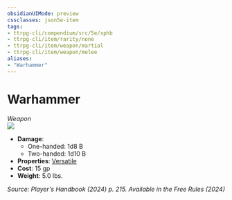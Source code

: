 ```yaml
---
obsidianUIMode: preview
cssclasses: json5e-item
tags:
- ttrpg-cli/compendium/src/5e/xphb
- ttrpg-cli/item/rarity/none
- ttrpg-cli/item/weapon/martial
- ttrpg-cli/item/weapon/melee
aliases: 
- "Warhammer"
---
```

# Warhammer
*Weapon*  
![](3-Mechanics/CLI/items/img/warhammer.webp#right)

- **Damage**:
  - One-handed: 1d8 B
  - Two-handed: 1d10 B
- **Properties**: [Versatile](3-Mechanics/CLI/rules/item-properties.md#Versatile)
- **Cost**: 15 gp
- **Weight**: 5.0 lbs.

*Source: Player's Handbook (2024) p. 215. Available in the Free Rules (2024)*